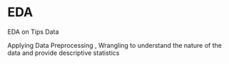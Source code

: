 # EDA
EDA on Tips Data

Applying Data Preprocessing , Wrangling to understand the nature of the data and provide descriptive statistics
